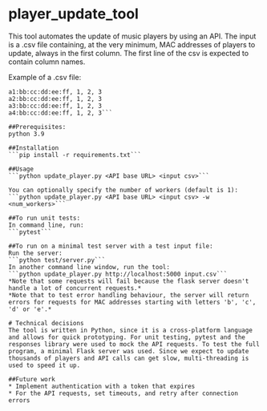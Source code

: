 # player_update_tool
This tool automates the update of music players by using an API. The input is a .csv file containing, at the very minimum, MAC addresses of players to update, always in the first column. The first line of the csv is expected to contain column names.

Example of a .csv file:
```mac_addresses, id1, id2, id3
a1:bb:cc:dd:ee:ff, 1, 2, 3
a2:bb:cc:dd:ee:ff, 1, 2, 3
a3:bb:cc:dd:ee:ff, 1, 2, 3
a4:bb:cc:dd:ee:ff, 1, 2, 3```

##Prerequisites:
python 3.9

##Installation
```pip install -r requirements.txt```

##Usage
```python update_player.py <API base URL> <input csv>```

You can optionally specify the number of workers (default is 1):
```python update_player.py <API base URL> <input csv> -w <num_workers>```

##To run unit tests:
In command line, run:
```pytest```

##To run on a minimal test server with a test input file:
Run the server:
```python test/server.py```
In another command line window, run the tool:
```python update_player.py http://localhost:5000 input.csv```
*Note that some requests will fail because the flask server doesn't handle a lot of concurrent requests.*
*Note that to test error handling behaviour, the server will return errors for requests for MAC addresses starting with letters 'b', 'c', 'd' or 'e'.*

# Technical decisions
The tool is written in Python, since it is a cross-platform language and allows for quick prototyping. For unit testing, pytest and the responses library were used to mock the API requests. To test the full program, a minimal Flask server was used. Since we expect to update thousands of players and API calls can get slow, multi-threading is used to speed it up.

##Future work
* Implement authentication with a token that expires
* For the API requests, set timeouts, and retry after connection errors